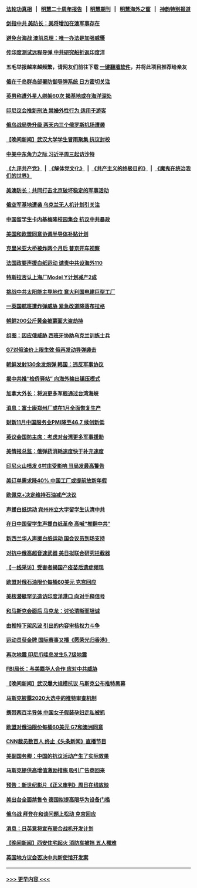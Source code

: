 #### [法轮功真相](https://github.com/gfw-breaker/truth/blob/master/README.md?t=0) &nbsp;&nbsp;|&nbsp;&nbsp; [明慧二十周年报告](https://github.com/gfw-breaker/mh-reports/blob/master/README.md?t=0) &nbsp;&nbsp;|&nbsp;&nbsp;[明慧期刊](https://github.com/gfw-breaker/mh-qikan) &nbsp;&nbsp;|&nbsp;&nbsp; [明慧海外之窗](https://github.com/gfw-breaker/mh-news/blob/master/README.md?t=0) &nbsp;&nbsp;|&nbsp;&nbsp; [神韵特别报道](https://github.com/gfw-breaker/mh-news/blob/master/shenyun.md?t=0)
#### [剑指中共 美防长：美将增加在澳军事存在](../pages/nsc418/n13879619.md?t=12071001) 
#### [避免台海战 澳前总理：唯一办法是加强威慑](../pages/nsc418/n13879719.md?t=12071001) 
#### [传印度测试远程导弹 中共研究船折返印度洋](../pages/nsc418/n13879630.md?t=12071001) 
#### 五毛举报越来越频繁，请网友们前往下载 [一键翻墙软件](https://github.com/gfw-breaker/ssr-accounts)，并将此项目推荐给亲友
#### [俄在千岛群岛部署防御导弹系统 日方密切关注](../pages/nsc418/n13879587.md?t=12071001) 
#### [英男称遭外星人绑架60次 揭基地或在海洋深处](../pages/nsc418/n13879288.md?t=12071001) 
#### [印尼议会推新刑法 禁婚外性行为 适用于游客](../pages/nsc418/n13879584.md?t=12071001) 
#### [俄乌战局势升级 两天内三个俄罗斯机场遭袭](../pages/nsc418/n13879596.md?t=12071001) 
#### [【晚间新闻】武汉大学学生冒雨聚集 抗议封校](../pages/nsc418/n13879545.md?t=12071001) 
#### [中美中东角力之际 习近平周三起访沙特](../pages/nsc418/n13879110.md?t=12071001) 
#### [《九评共产党》](https://github.com/begood0513/9ping.md/blob/master/README.md) &nbsp;|&nbsp; [《解体党文化》](../../../../jtdwh.md/blob/master/README.md)  &nbsp;|&nbsp; [《共产主义的终极目的》](../../../../gczydzjmd.md/blob/master/README.md) &nbsp;|&nbsp; [《魔鬼在统治我们的世界》](../../../../mgztzwmdsj.md/blob/master/README.md) 
#### [美澳防长：共同打击北京破坏稳定的军事活动](../pages/nsc418/n13879387.md?t=12071001) 
#### [俄空军基地遭袭 乌克兰无人机计划引关注](../pages/nsc418/n13879301.md?t=12071001) 
#### [中国留学生卡内基梅隆校园集会 抗议中共暴政](../pages/nsc418/n13878453.md?t=12071001) 
#### [美国和欧盟同意协调半导体补贴计划](../pages/nsc418/n13879188.md?t=12071001) 
#### [克里米亚大桥被炸两个月后 普京开车视察](../pages/nsc418/n13879108.md?t=12071001) 
#### [法国政要声援白纸运动 谴责中共设海外110](../pages/nsc418/n13879109.md?t=12071001) 
#### [特斯拉否认上海厂Model Y计划减产2成](../pages/nsc418/n13879089.md?t=12071001) 
#### [挑战中共太阳能主导地位 意大利国电建巨型工厂](../pages/nsc418/n13879055.md?t=12071001) 
#### [一英国航班遭炸弹威胁 紧急改道降落布拉格](../pages/nsc418/n13879092.md?t=12071001) 
#### [朝鲜200公斤黄金被蒙面大盗劫持](../pages/nsc418/n13879093.md?t=12071001) 
#### [组图：因应俄威胁 西班牙协助乌克兰训练士兵](../pages/nsc418/n13878956.md?t=12071001) 
#### [G7对俄油价上限生效 俄再发动导弹袭击](../pages/nsc418/n13878968.md?t=12071001) 
#### [朝鲜发射130余发炮弹 韩国：违反军事协议](../pages/nsc418/n13879048.md?t=12071001) 
#### [揭中共推“检侨驿站” 向海外输出镇压模式](../pages/nsc418/n13878090.md?t=12071001) 
#### [加拿大外长：将派更多军舰通过台湾海峡](../pages/nsc418/n13878860.md?t=12071001) 
#### [消息：富士康郑州厂或在1月全面恢复生产](../pages/nsc418/n13878800.md?t=12071001) 
#### [财新11月中国服务业PMI降至46.7 续创新低](../pages/nsc418/n13878711.md?t=12071001) 
#### [英议会国防主席：考虑对台湾更多军事援助](../pages/nsc418/n13878642.md?t=12071001) 
#### [美情报总监：俄弹药消耗速度快于补充速度](../pages/nsc418/n13878582.md?t=12071001) 
#### [印尼火山喷发 6村庄受影响 当局发最高警告](../pages/nsc418/n13878551.md?t=12071001) 
#### [美订单需求降40% 中国工厂或提前放新年假](../pages/nsc418/n13878498.md?t=12071001) 
#### [欧佩克+决定维持石油减产决议](../pages/nsc418/n13878445.md?t=12071001) 
#### [声援白纸运动 宾州州立大学留学生认清中共](../pages/nsc418/n13878143.md?t=12071001) 
#### [在日中国留学生声援白纸革命 高喊“推翻中共”](../pages/nsc418/n13878164.md?t=12071001) 
#### [新西兰华人声援白纸运动 国会议员到场支持](../pages/nsc418/n13878098.md?t=12071001) 
#### [对抗中俄高超音速武器 美日拟联合研究拦截器](../pages/nsc418/n13878095.md?t=12071001) 
#### [【一线采访】受害者揭国产疫苗后遗症频现](../pages/nsc418/n13877939.md?t=12071001) 
#### [欧盟对俄石油限价每桶60美元 克宫回应](../pages/nsc418/n13878052.md?t=12071001) 
#### [美核潜艇罕见造访印度洋港口 向对手释信号](../pages/nsc418/n13878029.md?t=12071001) 
#### [和马斯克会面后 马克龙：讨论清晰而坦诚](../pages/nsc418/n13877961.md?t=12071001) 
#### [由推特下架风波 引出的内容审核权力斗争](../pages/nsc418/n13878019.md?t=12071001) 
#### [运动员获金牌 国际赛事又播《愿荣光归香港》](../pages/nsc418/n13877945.md?t=12071001) 
#### [再次地震 印尼爪哇岛发生5.7级地震](../pages/nsc418/n13877944.md?t=12071001) 
#### [FBI局长：与美籍华人合作 应对中共威胁](../pages/nsc418/n13877934.md?t=12071001) 
#### [【晚间新闻】武汉爆大规模抗议 马斯克公布推特黑幕](../pages/nsc418/n13877931.md?t=12071001) 
#### [马斯克披露2020大选中的推特审查机制](../pages/nsc418/n13877927.md?t=12071001) 
#### [携带两百半导体 中国女子假装孕妇走私被抓](../pages/nsc418/n13877878.md?t=12071001) 
#### [欧盟对俄油限价每桶60美元 G7和澳洲同意](../pages/nsc418/n13877760.md?t=12071001) 
#### [CNN裁员数百人 终止《头条新闻》直播节目](../pages/nsc418/n13877643.md?t=12071001) 
#### [美副国务卿：中国的抗议活动产生了实际效果](../pages/nsc418/n13877653.md?t=12071001) 
#### [马斯克提供高增值激励措施 吸引广告商回来](../pages/nsc418/n13877597.md?t=12071001) 
#### [预告：新世纪影片《正义审判》周日在线放映](../pages/nsc418/n13877631.md?t=12071001) 
#### [美出台全面禁售令 德国拟提高限华为设备门槛](../pages/nsc418/n13877585.md?t=12071001) 
#### [俄乌战 拜登在和谈问题上松动 克宫回应](../pages/nsc418/n13877463.md?t=12071001) 
#### [消息：日英意将宣布联合战机开发计划](../pages/nsc418/n13877377.md?t=12071001) 
#### [【晚间新闻】西安住宅起火 消防车被挡 五人罹难](../pages/nsc418/n13877357.md?t=12071001) 
#### [英国地方议会否决中共新使馆开发案](../pages/nsc418/n13877280.md?t=12071001) 

----
#### [ >>> 更早内容 <<< ](../indexes/nsc418-earlier.md)
